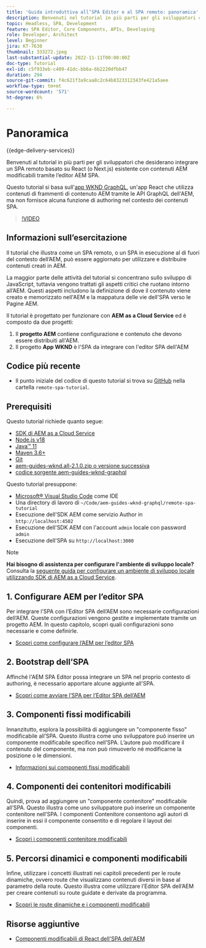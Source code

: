 ```yaml
---
title: 'Guida introduttiva all’SPA Editor e al SPA remoto: panoramica'
description: Benvenuti nel tutorial in più parti per gli sviluppatori che desiderano integrare un SPA remoto esistente con contenuti AEM modificabili utilizzando l’editor AEM SPA.
topic: Headless, SPA, Development
feature: SPA Editor, Core Components, APIs, Developing
role: Developer, Architect
level: Beginner
jira: KT-7630
thumbnail: 333272.jpeg
last-substantial-update: 2022-11-11T00:00:00Z
doc-type: Tutorial
exl-id: c5f933eb-c409-41dc-bb6a-6b2220dfbb47
duration: 294
source-git-commit: f4c621f3a9caa8c2c64b8323312343fe421a5aee
workflow-type: tm+mt
source-wordcount: '571'
ht-degree: 6%

---
```


# Panoramica

{{edge-delivery-services}}

Benvenuti al tutorial in più parti per gli sviluppatori che desiderano integrare un SPA remoto basato su React (o Next.js) esistente con contenuti AEM modificabili tramite l’editor AEM SPA.

Questo tutorial si basa sull&#39;[app WKND GraphQL](https://experienceleague.adobe.com/docs/experience-manager-learn/getting-started-with-aem-headless/graphql/overview.html?lang=it), un&#39;app React che utilizza contenuti di frammenti di contenuto AEM tramite le API GraphQL dell&#39;AEM, ma non fornisce alcuna funzione di authoring nel contesto dei contenuti SPA.

>[!VIDEO](https://video.tv.adobe.com/v/3444855?quality=12&learn=on&captions=ita)

## Informazioni sull’esercitazione

Il tutorial che illustra come un SPA remoto, o un SPA in esecuzione al di fuori del contesto dell’AEM, può essere aggiornato per utilizzare e distribuire contenuti creati in AEM.

La maggior parte delle attività del tutorial si concentrano sullo sviluppo di JavaScript, tuttavia vengono trattati gli aspetti critici che ruotano intorno all’AEM. Questi aspetti includono la definizione di dove il contenuto viene creato e memorizzato nell&#39;AEM e la mappatura delle vie dell&#39;SPA verso le Pagine AEM.

Il tutorial è progettato per funzionare con **AEM as a Cloud Service** ed è composto da due progetti:

1. Il __progetto AEM__ contiene configurazione e contenuto che devono essere distribuiti all&#39;AEM.
1. Il progetto __App WKND__ è l&#39;SPA da integrare con l&#39;editor SPA dell&#39;AEM

## Codice più recente

+ Il punto iniziale del codice di questo tutorial si trova su [GitHub](https://github.com/adobe/aem-guides-wknd-graphql/tree/main/remote-spa-tutorial) nella cartella `remote-spa-tutorial`.

## Prerequisiti

Questo tutorial richiede quanto segue:

+ [SDK di AEM as a Cloud Service](https://experienceleague.adobe.com/docs/experience-manager-learn/cloud-service/local-development-environment-set-up/aem-runtime.html?lang=it)
+ [Node.js v18](https://nodejs.org/it/)
+ [Java™ 11](https://downloads.experiencecloud.adobe.com/content/software-distribution/en/general.html)
+ [Maven 3.6+](https://maven.apache.org/)
+ [Git](https://git-scm.com/downloads)
+ [aem-guides-wknd.all-2.1.0.zip o versione successiva](https://github.com/adobe/aem-guides-wknd/releases)
+ [codice sorgente aem-guides-wknd-graphql](https://github.com/adobe/aem-guides-wknd-graphql/tree/main)

Questo tutorial presuppone:

+ [Microsoft® Visual Studio Code](https://visualstudio.microsoft.com/) come IDE
+ Una directory di lavoro di `~/Code/aem-guides-wknd-graphql/remote-spa-tutorial`
+ Esecuzione dell&#39;SDK AEM come servizio Author in `http://localhost:4502`
+ Esecuzione dell&#39;SDK AEM con l&#39;account `admin` locale con password `admin`
+ Esecuzione dell&#39;SPA su `http://localhost:3000`

>[!NOTE]
>
> **Hai bisogno di assistenza per configurare l&#39;ambiente di sviluppo locale?** Consulta la [seguente guida per configurare un ambiente di sviluppo locale utilizzando SDK di AEM as a Cloud Service](https://experienceleague.adobe.com/docs/experience-manager-learn/cloud-service/local-development-environment-set-up/overview.html?lang=it).

## 1. Configurare AEM per l’editor SPA

Per integrare l’SPA con l’Editor SPA dell’AEM sono necessarie configurazioni dell’AEM. Queste configurazioni vengono gestite e implementate tramite un progetto AEM. In questo capitolo, scopri quali configurazioni sono necessarie e come definirle.

+ [Scopri come configurare l’AEM per l’editor SPA](./aem-configure.md)

## 2. Bootstrap dell’SPA

Affinché l&#39;AEM SPA Editor possa integrare un SPA nel proprio contesto di authoring, è necessario apportare alcune aggiunte all&#39;SPA.

+ [Scopri come avviare l’SPA per l’Editor SPA dell’AEM](./spa-bootstrap.md)

## 3. Componenti fissi modificabili

Innanzitutto, esplora la possibilità di aggiungere un &quot;componente fisso&quot; modificabile all’SPA. Questo illustra come uno sviluppatore può inserire un componente modificabile specifico nell’SPA. L’autore può modificare il contenuto del componente, ma non può rimuoverlo né modificarne la posizione o le dimensioni.

+ [Informazioni sui componenti fissi modificabili](./spa-fixed-component.md)

## 4. Componenti dei contenitori modificabili

Quindi, prova ad aggiungere un &quot;componente contenitore&quot; modificabile all’SPA. Questo illustra come uno sviluppatore può inserire un componente contenitore nell’SPA. I componenti Contenitore consentono agli autori di inserire in essi il componente consentito e di regolare il layout dei componenti.

+ [Scopri i componenti contenitore modificabili](./spa-container-component.md)

## 5. Percorsi dinamici e componenti modificabili

Infine, utilizzare i concetti illustrati nei capitoli precedenti per le route dinamiche, ovvero route che visualizzano contenuti diversi in base al parametro della route. Questo illustra come utilizzare l’Editor SPA dell’AEM per creare contenuti su route guidate e derivate da programma.

+ [Scopri le route dinamiche e i componenti modificabili](./spa-dynamic-routes.md)

## Risorse aggiuntive

+ [Componenti modificabili di React dell&#39;SPA dell&#39;AEM](https://www.npmjs.com/package/@adobe/aem-react-editable-components)
